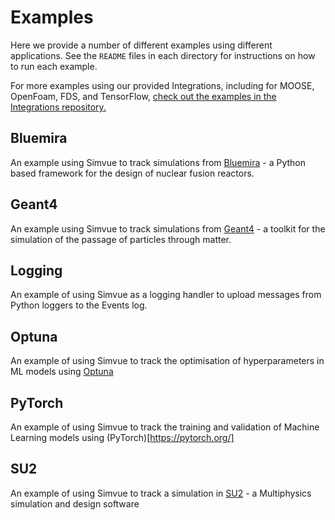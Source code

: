 # Examples

Here we provide a number of different examples using different applications. See the `README` files in each directory for instructions on how to run each example. 

For more examples using our provided Integrations, including for MOOSE, OpenFoam, FDS, and TensorFlow, [check out the examples in the Integrations repository.](https://github.com/simvue-io/integrations)

## Bluemira

An example using Simvue to track simulations from [Bluemira](https://bluemira.readthedocs.io/en/develop/introduction.html) - a Python based framework for the design of nuclear fusion reactors.

## Geant4

An example using Simvue to track simulations from [Geant4](https://geant4.web.cern.ch/) - a toolkit for the simulation of the passage of particles through matter.

## Logging
An example of using Simvue as a logging handler to upload messages from Python loggers to the Events log.

## Optuna
An example of using Simvue to track the optimisation of hyperparameters in ML models using [Optuna](https://optuna.org/)

## PyTorch
An example of using Simvue to track the training and validation of Machine Learning models using (PyTorch)[https://pytorch.org/]

## SU2
An example of using Simvue to track a simulation in [SU2](https://su2code.github.io/) - a Multiphysics simulation and design software